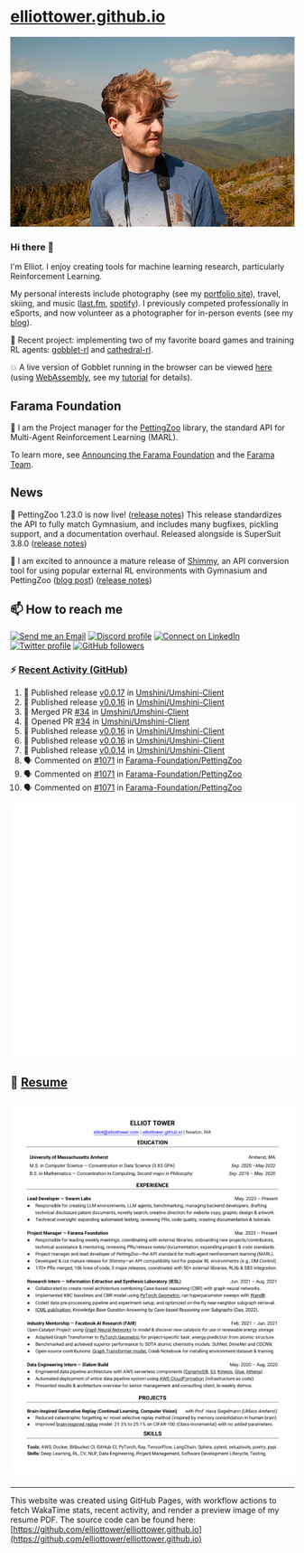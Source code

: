 # [elliottower.github.io](https://github.com/elliottower/elliottower.github.io)

[![A wild Elliot on Mt Washington](https://raw.githubusercontent.com/elliottower/elliottower.github.io/main/src/jpg/DSCF7539-600px.jpg?raw=true)](https://raw.githubusercontent.com/elliottower/elliottower.github.io/main/src/jpg/DSCF7539.jpg?raw=true)

### Hi there 👋

I'm Elliot. I enjoy creating tools for machine learning research, particularly Reinforcement Learning.

My personal interests include photography (see my [portfolio site](https://www.elliottower.com/)), travel, skiing, and music ([last.fm](https://www.last.fm/user/ajsdlfkwer), [spotify](https://open.spotify.com/user/12132818380)). I previously competed professionally in eSports, and now volunteer as a photographer for in-person events (see my [blog](https://www.elliottower.com/stories/?category=events)).

🤖 Recent project: implementing two of my favorite board games and training RL agents: [gobblet-rl](https://github.com/elliottower/gobblet-rl) and [cathedral-rl](https://github.com/elliottower/cathedral-rl). 

💥 A live version of Gobblet running in the browser can be viewed [here](https://elliottower.github.io/gobblet-rl/) (using [WebAssembly](https://webassembly.org/), see my [tutorial](https://github.com/elliottower/gobblet-rl/blob/main/tutorials/WebAssembly/web_assembly.md) for details).

## Farama Foundation

🚀 I am the Project manager for the [PettingZoo](https://github.com/Farama-Foundation/PettingZoo) library, the standard API for Multi-Agent Reinforcement Learning (MARL). 

To learn more, see [Announcing the Farama Foundation](https://farama.org/Announcing-The-Farama-Foundation) and the [Farama Team](https://farama.org/team).

## News

🎉 PettingZoo 1.23.0 is now live! ([release notes](https://github.com/Farama-Foundation/PettingZoo/releases/tag/1.23.0)) This release standardizes the API to fully match Gymnasium, and includes many bugfixes, pickling support, and a documentation overhaul. Released alongside is SuperSuit 3.8.0 ([release notes](https://github.com/Farama-Foundation/SuperSuit/releases/tag/3.8.0)) 

<!-- ![GitHub Release Date](https://img.shields.io/github/release-date/Farama-Foundation/PettingZoo) -->

🎉 I am excited to announce a mature release of [Shimmy](https://github.com/Farama-Foundation/Shimmy), an API conversion tool for using popular external RL environments with Gymnasium and PettingZoo ([blog post](https://farama.org/Announcing-Shimmy)) ([release notes](https://github.com/Farama-Foundation/Shimmy/releases/tag/v1.0.0)) 

## 📫 How to reach me

 [![Send me an Email](https://img.shields.io/badge/email-elliot%40elliottower.com-blue)](mailto:elliot@elliottower.com)
 [![Discord profile](https://img.shields.io/badge/Discord-7289DA?style=flat&logo=discord&logoColor=white)](https://discord.com/users/83091537923145728)
 [![Connect on LinkedIn](https://img.shields.io/badge/--linkedin?label=LinkedIn&logo=LinkedIn&style=social)](https://www.linkedin.com/in/elliot-tower)
 [![Twitter profile](https://img.shields.io/twitter/follow/elliottower?style=social)](https://twitter.com/ElliotTower/)
 [![GitHub followers](https://img.shields.io/github/followers/elliottower?style=social)](https://github.com/elliottower/)

### ⚡ [Recent Activity (GitHub)](https://github.com/elliottower)

<!--START_SECTION:activity-->
1. 🚀 Published release [v0.0.17](https://github.com/Umshini/Umshini-Client/releases/tag/v0.0.17) in [Umshini/Umshini-Client](https://github.com/Umshini/Umshini-Client)
2. 🚀 Published release [v0.0.16](https://github.com/Umshini/Umshini-Client/releases/tag/v0.0.16) in [Umshini/Umshini-Client](https://github.com/Umshini/Umshini-Client)
3. 🎉 Merged PR [#34](https://github.com/Umshini/Umshini-Client/pull/34) in [Umshini/Umshini-Client](https://github.com/Umshini/Umshini-Client)
4. 💪 Opened PR [#34](https://github.com/Umshini/Umshini-Client/pull/34) in [Umshini/Umshini-Client](https://github.com/Umshini/Umshini-Client)
5. 🚀 Published release [v0.0.16](https://github.com/Umshini/Umshini-Client/releases/tag/v0.0.16) in [Umshini/Umshini-Client](https://github.com/Umshini/Umshini-Client)
6. 🚀 Published release [v0.0.16](https://github.com/Umshini/Umshini-Client/releases/tag/v0.0.16) in [Umshini/Umshini-Client](https://github.com/Umshini/Umshini-Client)
7. 🚀 Published release [v0.0.14](https://github.com/Umshini/Umshini-Client/releases/tag/v0.0.14) in [Umshini/Umshini-Client](https://github.com/Umshini/Umshini-Client)
8. 🗣 Commented on [#1071](https://github.com/Farama-Foundation/PettingZoo/pull/1071#issuecomment-1686785836) in [Farama-Foundation/PettingZoo](https://github.com/Farama-Foundation/PettingZoo)
9. 🗣 Commented on [#1071](https://github.com/Farama-Foundation/PettingZoo/pull/1071#issuecomment-1686459423) in [Farama-Foundation/PettingZoo](https://github.com/Farama-Foundation/PettingZoo)
10. 🗣 Commented on [#1071](https://github.com/Farama-Foundation/PettingZoo/pull/1071#issuecomment-1686458709) in [Farama-Foundation/PettingZoo](https://github.com/Farama-Foundation/PettingZoo)
<!--END_SECTION:activity-->


<picture>
  <a href="https://metrics.lecoq.io/insights?user=elliottower">
   <img src="/github-metrics.svg" alt="Metrics">
  </a>
</picture>

## 📄 [Resume](https://elliottower.github.io/src/pdf/resume.pdf)

<!-- PDF-TO-MARKDOWN:START -->
![Page 1](src/png/page1.png "Page 1")
---
<!-- PDF-TO-MARKDOWN:END -->

----

This website was created using GitHub Pages, with workflow actions to fetch WakaTime stats, recent activity, and render a preview image of my resume PDF. The source code can be found here: [https://github.com/elliottower/elliottower.github.io](https://github.com/elliottower/elliottower.github.io)
